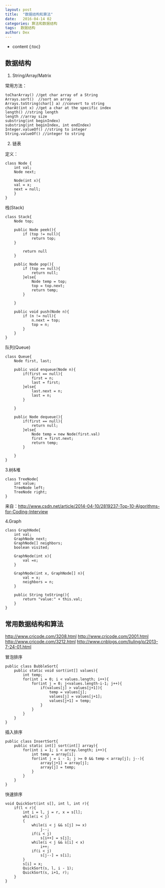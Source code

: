 ```yaml
---
layout: post
title:  "数据结构和算法"
date:   2016-04-14 02
categories: 算法和数据结构
tags:  数据结构
author: Dex
---
```


* content
{:toc}








## 数据结构 ##

1. String/Array/Matrix

常用方法：

	toCharArray() //get char array of a String
	Arrays.sort()  //sort an array
	Arrays.toString(char[] a) //convert to string
	charAt(int x) //get a char at the specific index
	length() //string length
	length //array size 
	substring(int beginIndex) 
	substring(int beginIndex, int endIndex)
	Integer.valueOf() //string to integer
	String.valueOf() //integer to string

2. 链表

定义：

	class Node {
		int val;
		Node next;
	
		Node(int x){
		val = x;
		next = null;
		}
	}

栈(Stack)

	class Stack{
		Node top;
	
		public Node peek(){
			if (top != null){
				return top;
		}
	
			return null
		}
	
		public Node pop(){
			if (top == null){
				return null;
			}else{
				Node temp = top;
				top = top.next;
				return temp;
			}
	
		}
	
		public void push(Node n){
			if (n != null){
				n.next = top;
				top = n;
			}
		}
	}

队列(Queue)

	class Queue{
		Node first, last;
	
		public void enqueue(Node n){
			if(first == null){
				first = n;
				last = first;
			}else{
				last.next = n;
				last = n;
			}
	
		}
	
		public Node dequeue(){
			if(first == null){
				return null;
			}else{
				Node temp = new Node(first.val)
				first = first.next;
				return temp;
			}
	
		}
	}


3.树&堆

	class TreeNode{
		int value;
		TreeNode left;
		TreeNode right;
	}

来自：http://www.csdn.net/article/2014-04-10/2819237-Top-10-Algorithms-for-Coding-Interview

4.Graph

	class GraphNode{
		int val;
		GraphNode next;
		GraphNode[] neighbors;
		boolean visited;
	
		GraphNode(int x){
			val =x;
		}
	
		GraphNode(int x, GraphNode[] n){
			val = x;
			neighbors = n;
		}
	
		public String toString(){
			return "value:" + this.val;
		}
	}


## 常用数据结构和算法 ##
http://www.cricode.com/3208.html
http://www.cricode.com/2001.html
http://www.cricode.com/3212.html
http://www.cnblogs.com/liuling/p/2013-7-24-01.html


冒泡排序

	public class BubbleSort{
		public static void sort(int[] values){
			int temp;
			for(int i = 0; i < values.length; i++){
				for(int j = 0; j<values.length-i-1; j++){
					if(values[j] > values[j+1]){
						temp = values[j];
						values[j] = values[j+1];
						values[j+1] = temp;
					}
				}
			}
		}
	}


插入排序

	public class InsertSort{
		public static int[] sort(int[] array){
			for(int i = 1; i < array.length; i++){
				int temp = array[i];
				for(int j = i - 1; j >= 0 && temp < array[j]; j--){
					array[j+1] = array[j];
					array[j] = temp;
				}
			}
		}
	}


快速排序

	void QuickSort(int s[], int l, int r){
		if(l < r){
			int i = l, j = r, x = s[l];
			while(i < j)
			{
				while(i < j && s[j] >= x)
					j--;
				if(i < j)
					s[i++] = s[j];
				while(i < j && s[i] < x)
					i++;
				if(i < j)
					s[j--] = s[i];
			}
			s[i] = x;
			QuickSort(s, l, i - 1);
			QuickSort(s, i+1, r);
		}
	}



